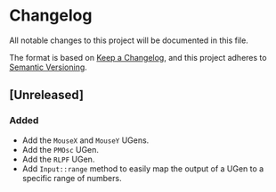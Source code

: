 # Changelog
All notable changes to this project will be documented in this file.

The format is based on [Keep a Changelog](https://keepachangelog.com/en/1.0.0/),
and this project adheres to [Semantic Versioning](https://semver.org/spec/v2.0.0.html).

## [Unreleased]
### Added
- Add the `MouseX` and `MouseY` UGens.
- Add the `PMOsc` UGen.
- Add the `RLPF` UGen.
- Add `Input::range` method to easily map the output of a UGen to a specific range of numbers.
